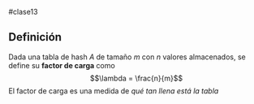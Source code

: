 #clase13 

## Definición

Dada una tabla de hash $A$ de tamaño $m$ con $n$ valores almacenados, se define su **factor de carga** como $$\lambda = \frac{n}{m}$$
El factor de carga es una medida de *qué tan llena está la tabla*